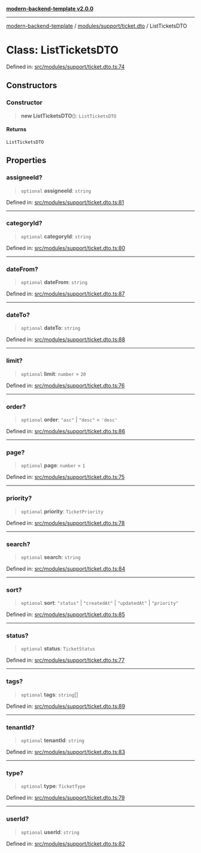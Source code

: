 [**modern-backend-template v2.0.0**](../../../../README.md)

***

[modern-backend-template](../../../../modules.md) / [modules/support/ticket.dto](../README.md) / ListTicketsDTO

# Class: ListTicketsDTO

Defined in: [src/modules/support/ticket.dto.ts:74](https://github.com/maemreyo/saas-4cus-nodejs/blob/1a77de11cd6eaefe66c31c7f5de281673fc25ce5/src/modules/support/ticket.dto.ts#L74)

## Constructors

### Constructor

> **new ListTicketsDTO**(): `ListTicketsDTO`

#### Returns

`ListTicketsDTO`

## Properties

### assigneeId?

> `optional` **assigneeId**: `string`

Defined in: [src/modules/support/ticket.dto.ts:81](https://github.com/maemreyo/saas-4cus-nodejs/blob/1a77de11cd6eaefe66c31c7f5de281673fc25ce5/src/modules/support/ticket.dto.ts#L81)

***

### categoryId?

> `optional` **categoryId**: `string`

Defined in: [src/modules/support/ticket.dto.ts:80](https://github.com/maemreyo/saas-4cus-nodejs/blob/1a77de11cd6eaefe66c31c7f5de281673fc25ce5/src/modules/support/ticket.dto.ts#L80)

***

### dateFrom?

> `optional` **dateFrom**: `string`

Defined in: [src/modules/support/ticket.dto.ts:87](https://github.com/maemreyo/saas-4cus-nodejs/blob/1a77de11cd6eaefe66c31c7f5de281673fc25ce5/src/modules/support/ticket.dto.ts#L87)

***

### dateTo?

> `optional` **dateTo**: `string`

Defined in: [src/modules/support/ticket.dto.ts:88](https://github.com/maemreyo/saas-4cus-nodejs/blob/1a77de11cd6eaefe66c31c7f5de281673fc25ce5/src/modules/support/ticket.dto.ts#L88)

***

### limit?

> `optional` **limit**: `number` = `20`

Defined in: [src/modules/support/ticket.dto.ts:76](https://github.com/maemreyo/saas-4cus-nodejs/blob/1a77de11cd6eaefe66c31c7f5de281673fc25ce5/src/modules/support/ticket.dto.ts#L76)

***

### order?

> `optional` **order**: `"asc"` \| `"desc"` = `'desc'`

Defined in: [src/modules/support/ticket.dto.ts:86](https://github.com/maemreyo/saas-4cus-nodejs/blob/1a77de11cd6eaefe66c31c7f5de281673fc25ce5/src/modules/support/ticket.dto.ts#L86)

***

### page?

> `optional` **page**: `number` = `1`

Defined in: [src/modules/support/ticket.dto.ts:75](https://github.com/maemreyo/saas-4cus-nodejs/blob/1a77de11cd6eaefe66c31c7f5de281673fc25ce5/src/modules/support/ticket.dto.ts#L75)

***

### priority?

> `optional` **priority**: `TicketPriority`

Defined in: [src/modules/support/ticket.dto.ts:78](https://github.com/maemreyo/saas-4cus-nodejs/blob/1a77de11cd6eaefe66c31c7f5de281673fc25ce5/src/modules/support/ticket.dto.ts#L78)

***

### search?

> `optional` **search**: `string`

Defined in: [src/modules/support/ticket.dto.ts:84](https://github.com/maemreyo/saas-4cus-nodejs/blob/1a77de11cd6eaefe66c31c7f5de281673fc25ce5/src/modules/support/ticket.dto.ts#L84)

***

### sort?

> `optional` **sort**: `"status"` \| `"createdAt"` \| `"updatedAt"` \| `"priority"`

Defined in: [src/modules/support/ticket.dto.ts:85](https://github.com/maemreyo/saas-4cus-nodejs/blob/1a77de11cd6eaefe66c31c7f5de281673fc25ce5/src/modules/support/ticket.dto.ts#L85)

***

### status?

> `optional` **status**: `TicketStatus`

Defined in: [src/modules/support/ticket.dto.ts:77](https://github.com/maemreyo/saas-4cus-nodejs/blob/1a77de11cd6eaefe66c31c7f5de281673fc25ce5/src/modules/support/ticket.dto.ts#L77)

***

### tags?

> `optional` **tags**: `string`[]

Defined in: [src/modules/support/ticket.dto.ts:89](https://github.com/maemreyo/saas-4cus-nodejs/blob/1a77de11cd6eaefe66c31c7f5de281673fc25ce5/src/modules/support/ticket.dto.ts#L89)

***

### tenantId?

> `optional` **tenantId**: `string`

Defined in: [src/modules/support/ticket.dto.ts:83](https://github.com/maemreyo/saas-4cus-nodejs/blob/1a77de11cd6eaefe66c31c7f5de281673fc25ce5/src/modules/support/ticket.dto.ts#L83)

***

### type?

> `optional` **type**: `TicketType`

Defined in: [src/modules/support/ticket.dto.ts:79](https://github.com/maemreyo/saas-4cus-nodejs/blob/1a77de11cd6eaefe66c31c7f5de281673fc25ce5/src/modules/support/ticket.dto.ts#L79)

***

### userId?

> `optional` **userId**: `string`

Defined in: [src/modules/support/ticket.dto.ts:82](https://github.com/maemreyo/saas-4cus-nodejs/blob/1a77de11cd6eaefe66c31c7f5de281673fc25ce5/src/modules/support/ticket.dto.ts#L82)

